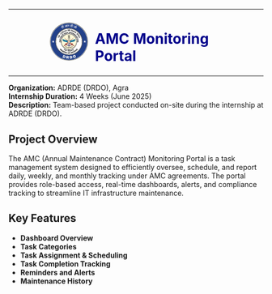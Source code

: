 <table border="0" style="width: 100%;">
  <tr>
    <td align="right" style="width: 150px; vertical-align: middle;">
      <img src="public/drdo-logo.PNG" alt="DRDO Logo" height="75" style="border-radius: 50%;">
    </td>
    <td>
      <h1 style="color: #00008B;">AMC Monitoring Portal&nbsp;&nbsp;&nbsp;&nbsp;&nbsp;&nbsp;&nbsp;&nbsp;&nbsp;&nbsp;&nbsp;&nbsp;&nbsp;&nbsp;&nbsp;&nbsp;&nbsp;&nbsp;&nbsp;&nbsp;&nbsp;</h1>
    </td>
  </tr>
</table>


**Organization:** ADRDE (DRDO), Agra </br>
**Internship Duration:** 4 Weeks (June 2025)</br>
**Description:** Team-based project conducted on-site during the internship at ADRDE (DRDO).
</br>

## Project Overview
The AMC (Annual Maintenance Contract) Monitoring Portal is a task management system designed to efficiently oversee, schedule, and report daily, weekly, and monthly tracking under AMC agreements. The portal provides role-based access, real-time dashboards, alerts, and compliance tracking to streamline IT infrastructure maintenance.


## Key Features
- **Dashboard Overview**
- **Task Categories**
- **Task Assignment & Scheduling**
- **Task Completion Tracking**
- **Reminders and Alerts**
- **Maintenance History**
